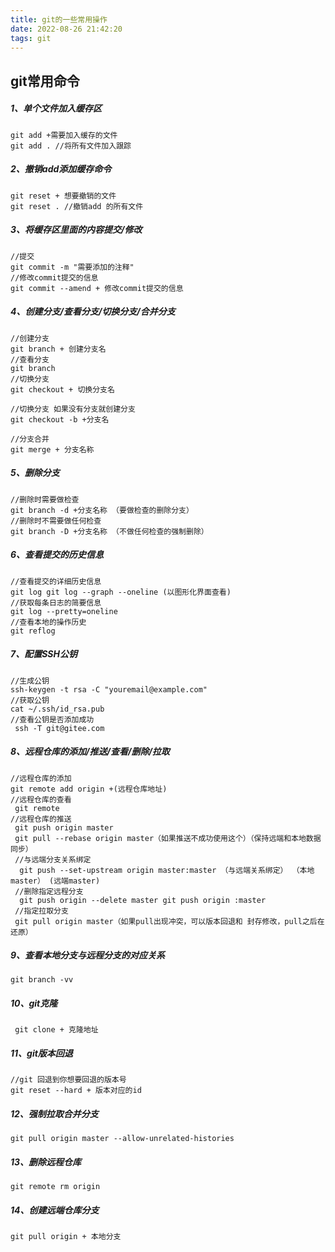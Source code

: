 ```yaml
---
title: git的一些常用操作
date: 2022-08-26 21:42:20
tags: git
---
```


## git常用命令

##### 1、单个文件加入缓存区

```
git add +需要加入缓存的文件
git add . //将所有文件加入跟踪
```

##### 2、撤销add添加缓存命令

```
git reset + 想要撤销的文件
git reset . //撤销add 的所有文件
```

##### 3、将缓存区里面的内容提交/修改

```
//提交
git commit -m "需要添加的注释"
//修改commit提交的信息
git commit --amend + 修改commit提交的信息
```

##### 4、创建分支/查看分支/切换分支/合并分支

```
//创建分支
git branch + 创建分支名
//查看分支
git branch
//切换分支
git checkout + 切换分支名

//切换分支 如果没有分支就创建分支 
git checkout -b +分支名

//分支合并
git merge + 分支名称
```

##### 5、删除分支

```
//删除时需要做检查
git branch -d +分支名称 （要做检查的删除分支）
//删除时不需要做任何检查
git branch -D +分支名称 （不做任何检查的强制删除）
```

##### 6、查看提交的历史信息

```
//查看提交的详细历史信息
git log git log --graph --oneline (以图形化界面查看)
//获取每条日志的简要信息
git log --pretty=oneline
//查看本地的操作历史
git reflog
```

##### 7、配置SSH公钥

```
//生成公钥
ssh-keygen -t rsa -C "youremail@example.com"
//获取公钥
cat ~/.ssh/id_rsa.pub
//查看公钥是否添加成功
 ssh -T git@gitee.com
```

##### 8、远程仓库的添加/推送/查看/删除/拉取

```
//远程仓库的添加
git remote add origin +(远程仓库地址)
//远程仓库的查看
 git remote
//远程仓库的推送
 git push origin master
 git pull --rebase origin master（如果推送不成功使用这个）（保持远端和本地数据同步）
 //与远端分支关系绑定
  git push --set-upstream origin master:master （与远端关系绑定） （本地master） (远端master)
 //删除指定远程分支
  git push origin --delete master git push origin :master
 //指定拉取分支
 git pull origin master（如果pull出现冲突，可以版本回退和 封存修改，pull之后在还原）
```

##### 9、查看本地分支与远程分支的对应关系

```
git branch -vv
```

##### 10、git克隆

```
 git clone + 克隆地址
```

##### 11、git版本回退

```
//git 回退到你想要回退的版本号
git reset --hard + 版本对应的id
```

##### 12、强制拉取合并分支

```
git pull origin master --allow-unrelated-histories
```

##### 13、删除远程仓库

```
git remote rm origin 
```

##### 14、创建远端仓库分支

```
git pull origin + 本地分支
```

